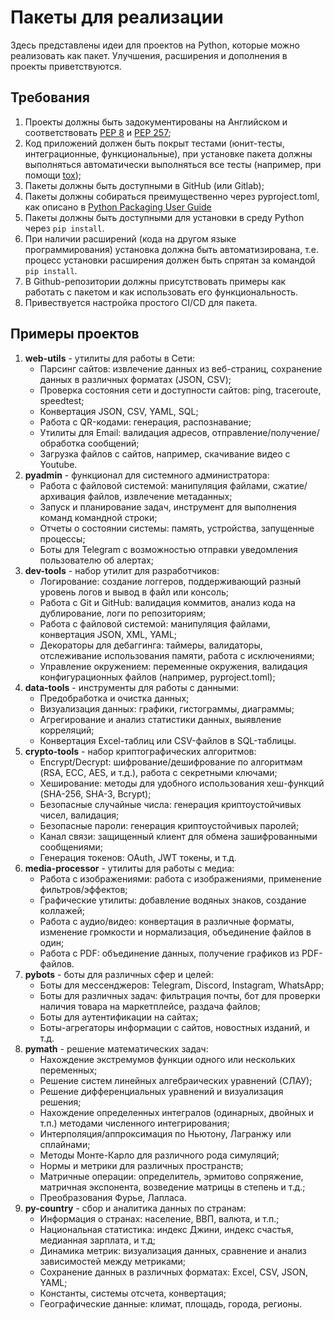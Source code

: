 # Пакеты для реализации

Здесь представлены идеи для проектов на Python, которые можно реализовать как пакет. Улучшения, расширения и дополнения в проекты приветствуются.

## Требования

1. Проекты должны быть задокументированы на Английском и соответствовать [PEP 8](https://peps.python.org/pep-0008/) и [PEP 257](https://peps.python.org/pep-0257/);
2. Код приложений должен быть покрыт тестами (юнит-тесты, интеграционные, функциональные), при установке пакета должны выполняться автоматически выполняться все тесты (например, при помощи [tox](https://tox.wiki/en/4.24.1/index.html));
3. Пакеты должны быть доступными в GitHub (или Gitlab);
4. Пакеты должны собираться преимущественно через pyproject.toml, как описано в [Python Packaging User Guide](https://packaging.python.org/en/latest/)
5. Пакеты должны быть доступными для установки в среду Python через ```pip install```.
6. При наличии расширений (кода на другом языке программирования) установка должна быть автоматизирована, т.е. процесс установки расширения должен быть спрятан за командой ```pip install```.
7. В Github-репозитории должны присутствовать примеры как работать с пакетом и как использовать его функциональность.
8. Привествуется настройка простого CI/CD для пакета.

## Примеры проектов

1. **web-utils** - утилиты для работы в Сети:
    - Парсинг сайтов: извлечение данных из веб-страниц, сохранение данных в различных форматах (JSON, CSV);
    - Проверка состояния сети и доступности сайтов: ping, traceroute, speedtest;
    - Конвертация JSON, CSV, YAML, SQL;
    - Работа с QR-кодами: генерация, распознавание;
    - Утилиты для Email: валидация адресов, отправление/получение/обработка сообщений;
    - Загрузка файлов с сайтов, например, скачивание видео с Youtube.
2. **pyadmin** - функционал для системного администратора:
    - Работа с файловой системой: манипуляция файлами, сжатие/архивация файлов, извлечение метаданных;
    - Запуск и планирование задач, инструмент для выполнения команд командной строки;
    - Отчеты о состоянии системы: память, устройства, запущенные процессы;
    - Боты для Telegram c возможностью отправки уведомления пользователю об алертах;
3. **dev-tools** - набор утилит для разработчиков:
    - Логирование: создание логгеров, поддерживающий разный уровень логов и вывод в файл или консоль;
    - Работа с Git и GitHub: валидация коммитов, анализ кода на дублирование, логи по репозиториям;
    - Работа с файловой системой: манипуляция файлами, конвертация JSON, XML, YAML;
    - Декораторы для дебаггинга: таймеры, валидаторы, отслеживание использования памяти, работа с исключениями;
    - Управление окружением: переменные окружения, валидация конфигурационных файлов (например, pyproject.toml);
4. **data-tools** - инструменты для работы с данными:
    - Предобработка и очистка данных;
    - Визуализация данных: графики, гистограммы, диаграммы;
    - Агрегирование и анализ статистики данных, выявление корреляций;
    - Конвертация Excel-таблиц или CSV-файлов в SQL-таблицы.
5. **crypto-tools** - набор криптографических алгоритмов:
    - Encrypt/Decrypt: шифрование/дешифрование по алгоритмам (RSA, ECC, AES, и т.д.), работа с секретными ключами;
    - Хеширование: методы для удобного использования хеш-функций (SHA-256, SHA-3, Bcrypt);
    - Безопасные случайные числа: генерация криптоустойчивых чисел, валидация;
    - Безопасные пароли: генерация криптоустойчивых паролей;
    - Канал связи: защищенный клиент для обмена зашифрованными сообщениями;
    - Генерация токенов: OAuth, JWT токены, и т.д.
6. **media-processor** - утилиты для работы с медиа:
    - Работа с изображениями: работа с изображениями, применение фильтров/эффектов;
    - Графические утилиты: добавление водяных знаков, создание коллажей;
    - Работа с аудио/видео: конвертация в различные форматы, изменение громкости и нормализация, объединение файлов в один;
    - Работа с PDF: объединение данных, получение графиков из PDF-файлов.
7. **pybots** - боты для различных сфер и целей:
    - Боты для мессенджеров: Telegram, Discord, Instagram, WhatsApp;
    - Боты для различных задач: фильтрация почты, бот для проверки наличия товара на маркетплейсе, раздача файлов;
    - Боты для аутентификации на сайтах;
    - Боты-агрегаторы информации с сайтов, новостных изданий, и т.д.
8. **pymath** - решение математических задач:
    - Нахождение экстремумов функции одного или нескольких переменных;
    - Решение систем линейных алгебраических уравнений (СЛАУ);
    - Решение дифференциальных уравнений и визуализация решения;
    - Нахождение определенных интегралов (одинарных, двойных и т.п.) методами численного интегрирования;
    - Интерполяция/аппроксимация по Ньютону, Лагранжу или сплайнами;
    - Методы Монте-Карло для различного рода симуляций;
    - Нормы и метрики для различных пространств;
    - Матричные операции: определитель, эрмитово сопряжение, матричная экспонента, возведение матрицы в степень и т.д.;
    - Преобразования Фурье, Лапласа.
9. **py-country** - сбор и аналитика данных по странам:
    - Информация о странах: население, ВВП, валюта, и т.п.;
    - Национальная статистика: индекс Джини, индекс счастья, медианная зарплата, и т.д;
    - Динамика метрик: визуализация данных, сравнение и анализ зависимостей между метриками;
    - Сохранение данных в различных форматах: Excel, CSV, JSON, YAML;
    - Константы, системы отсчета, конвертация;
    - Географические данные: климат, площадь, города, регионы.
